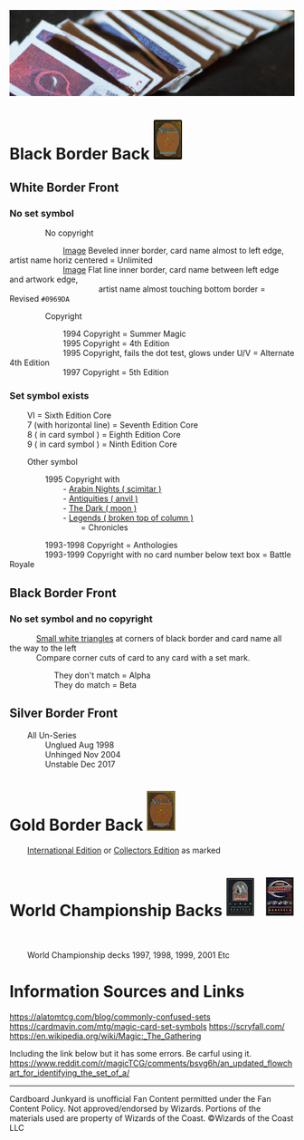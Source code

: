 ![old cards](/assets/header.png)


# Black Border Back ![magic card with black back border](/assets/black_back_50_70.jpg)

## White Border Front

### No set symbol
	
                No copyright
	 
                        [Image](/assets/unlimited.png) Beveled inner border, card name almost to left edge, artist name horiz centered  = Unlimited  
                        [Image](/assets/revised.png) Flat line inner border, card name between left edge and artwork edge,  
                                        artist name almost touching bottom border = Revised `#0969DA`

                Copyright
      
                        1994 Copyright = Summer Magic  
                        1995 Copyright = 4th Edition  
                        1995 Copyright, fails the dot test, glows under U/V = Alternate 4th Edition  
                        1997 Copyright = 5th Edition

### Set symbol exists
 	
        VI = Sixth Edition Core  
        7 (with horizontal line) = Seventh Edition Core  
        8 ( in card symbol ) = Eighth Edition Core  
        9 ( in card symbol ) = Ninth Edition Core  
	
        Other symbol  

                1995 Copyright with  
                        - [Arabin Nights ( scimitar ) ](/assets/symbols/symbol_arabian_nights.png)  
                        - [Antiquities ( anvil ) ](/assets/symbols/symbol_antiquities.png)  
                        - [The Dark ( moon ) ](/assets/symbols/symbol_the_dark.png)  
                        - [Legends ( broken top of column ) ](/assets/symbols/symbol_legends.png)  
                                = Chronicles  
                  
                1993-1998 Copyright = Anthologies  
                1993-1999 Copyright with no card number below text box = Battle Royale  

    
## Black Border Front

### No set symbol and no copyright  
 
       
            [Small white triangles](/assets/alpha_beta_triangles.png) at corners of black border and card name all the way to the left  
            Compare corner cuts of card to any card with a set mark.  

                    They don't match = Alpha  
                    They do match = Beta  

## Silver Border Front

        All Un-Series  
                Unglued Aug 1998  
                Unhinged Nov 2004  
                Unstable Dec 2017



# Gold Border Back ![magic card with gold back border](/assets/gold_back_50_70.jpg)

        [International Edition](/assets/intl_edition_back.png) or [Collectors Edition](/assets/collectors_edition_back.png) as marked  

# World Championship Backs ![magic card with world champ back 1](/assets/champ_back_50_70_1.png)   ![magic card with world champ back 2](/assets/champ_back_50_70_2.png) 
 
        World Championship decks 1997, 1998, 1999, 2001 Etc

# Information Sources and Links

https://alatomtcg.com/blog/commonly-confused-sets  
https://cardmavin.com/mtg/magic-card-set-symbols
https://scryfall.com/
https://en.wikipedia.org/wiki/Magic:_The_Gathering

Including the link below but it has some errors. Be carful using it.
https://www.reddit.com/r/magicTCG/comments/bsvg6h/an_updated_flowchart_for_identifying_the_set_of_a/


<hr>

Cardboard Junkyard is unofficial Fan Content permitted under the Fan Content Policy. Not approved/endorsed by Wizards. Portions of the materials used are property of Wizards of the Coast. ©Wizards of the Coast LLC



